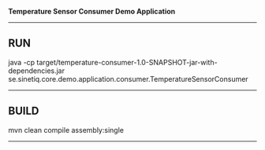 **Temperature Sensor Consumer Demo Application**

---

## RUN

java -cp target/temperature-consumer-1.0-SNAPSHOT-jar-with-dependencies.jar se.sinetiq.core.demo.application.consumer.TemperatureSensorConsumer

---

## BUILD

mvn clean compile assembly:single

---
